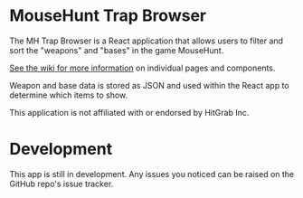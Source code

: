 # MouseHunt Trap Browser

The MH Trap Browser is a React application that allows users to filter and sort the "weapons" and "bases" in the game MouseHunt.

[See the wiki for more information](https://github.com/joshuajohnlee/mhtrapbrowser/wiki) on individual pages and components.

Weapon and base data is stored as JSON and used within the React app to determine which items to show.

This application is not affiliated with or endorsed by HitGrab Inc.

# Development

This app is still in development. Any issues you noticed can be raised on the GitHub repo's issue tracker.
